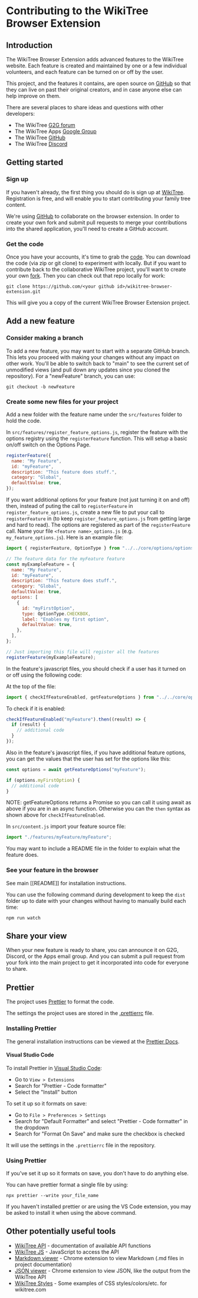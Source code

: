 # Contributing to the WikiTree Browser Extension

## Introduction

The WikiTree Browser Extension adds advanced features to the WikiTree website. Each feature is created and maintained by one or a few individual volunteers, and each feature can be turned on or off by the user.

This project, and the features it contains, are open source on [GitHub](https://github.com/wikitree/wikitree-browser-extension) so that they can live on past their original creators, and in case anyone else can help improve on them.

There are several places to share ideas and questions with other developers:

- The WikiTree [G2G forum](https://www.wikitree.com/g2g/)
- The WikiTree Apps [Google Group](https://groups.google.com/g/WikiTreeApps/)
- The WikiTree [GitHub](https://github.com/wikitree/wikitree-browser-extension)
- The WikiTree [Discord](https://discord.gg/9EMSdccnn3)

## Getting started

### Sign up

If you haven't already, the first thing you should do is sign up at [WikiTree](https://wikitree.com/). Registration is free, and will enable you to start contributing your family tree content.

We're using [GitHub](https://github.com/wikitree/wikitree-browser-extension) to collaborate on the browser extension. In order to create your own fork and submit pull requests to merge your contributions into the shared application, you'll need to create a GitHub account.

### Get the code

Once you have your accounts, it's time to grab the [code](https://github.com/wikitree/wikitree-browser-extension). You can download the code (via zip or git clone) to experiment with locally. But if you want to contribute back to the collaborative WikiTree project, you'll want to create your own [fork](https://docs.github.com/en/get-started/quickstart/fork-a-repo). Then you can check out that repo locally for work:

`git clone https://github.com/<your github id>/wikitree-browser-extension.git`

This will give you a copy of the current WikiTree Browser Extension project.

## Add a new feature

### Consider making a branch

To add a new feature, you may want to start with a separate GitHub branch. This lets you proceed with making your changes without any impact on other work. You'll be able to switch back to "main" to see the current set of unmodified views (and pull down any updates since you cloned the repository). For a "newFeature" branch, you can use:

`git checkout -b newFeature`

### Create some new files for your project

Add a new folder with the feature name under the `src/features` folder to hold the code.

In `src/features/register_feature_options.js`, register the feature with the options registry using the `registerFeature` function. This will setup a basic on/off switch on the Options Page.

```js
registerFeature({
  name: "My Feature",
  id: "myFeature",
  description: "This feature does stuff.",
  category: "Global",
  defaultValue: true,
});
```

If you want additional options for your feature (not just turning it on and off) then, instead of puting the call to `registerFeature` in `register_feature_options.js`, create a new file to put your call to `registerFeature` in (to keep `register_feature_options.js` from getting large and hard to read). The options are registered as part of the `registerFeature` call. Name your file `<feature name>_options.js` (e.g. `my_feature_options.js`). Here is an example file:

```js
import { registerFeature, OptionType } from "../../core/options/options_registry";

// The feature data for the myFeature feature
const myExampleFeature = {
  name: "My Feature",
  id: "myFeature",
  description: "This feature does stuff.",
  category: "Global",
  defaultValue: true,
  options: [
    {
      id: "myFirstOption",
      type: OptionType.CHECKBOX,
      label: "Enables my first option",
      defaultValue: true,
    },
  ],
};

// Just importing this file will register all the features
registerFeature(myExampleFeature);
```

In the feature's javascript files, you should check if a user has it turned on or off using the following code:

At the top of the file:

```js
import { checkIfFeatureEnabled, getFeatureOptions } from "../../core/options/options_storage";
```

To check if it is enabled:

```js
checkIfFeatureEnabled("myFeature").then((result) => {
  if (result) {
    // additional code
  }
});
```

Also in the feature's javascript files, if you have additional feature options, you can get the values that the user has set for the options like this:

```js
const options = await getFeatureOptions("myFeature");

if (options.myFirstOption) {
  // additional code
}
```

NOTE: getFeatureOptions returns a Promise so you can call it using await as above if you are in an async function. Otherwise you can the `then` syntax as shown above for `checkIfFeatureEnabled`.

In `src/content.js` import your feature source file:

```js
import "./features/myFeature/myFeature";
```

You may want to include a README file in the folder to explain what the feature does.

### See your feature in the browser

See main [[README]] for installation instructions.

You can use the following command during development to keep the `dist` folder up to date with your changes without having to manually build each time:

```
npm run watch
```

## Share your view

When your new feature is ready to share, you can announce it on G2G, Discord, or the Apps email group. And you can submit a pull request from your fork into the main project to get it incorporated into code for everyone to share.

## Prettier

The project uses [Prettier](https://prettier.io/) to format the code.

The settings the project uses are stored in the [.prettierrc](../.prettierrc) file.

### Installing Prettier

The general installation instructions can be viewed at the [Prettier Docs](https://prettier.io/docs/en/install.html).

#### Visual Studio Code

To install Prettier in [Visual Studio Code](https://code.visualstudio.com/):

- Go to `View > Extensions`
- Search for "Prettier - Code formatter"
- Select the "Install" button

To set it up so it formats on save:

- Go to `File > Preferences > Settings`
- Search for "Default Formatter" and select "Prettier - Code formatter" in the dropdown
- Search for "Format On Save" and make sure the checkbox is checked

It will use the settings in the `.prettierrc` file in the repository.

### Using Prettier

If you've set it up so it formats on save, you don't have to do anything else.

You can have prettier format a single file by using:

```
npx prettier --write your_file_name
```

If you haven't installed prettier or are using the VS Code extension, you may be asked to install it when using the above command.

## Other potentially useful tools

- [WikiTree API](https://github.com/wikitree/wikitree-api) - documentation of available API functions
- [WikiTree JS](https://github.com/PeWu/wikitree-js) - JavaScript to access the API
- [Markdown viewer](https://chrome.google.com/webstore/detail/markdown-viewer/ckkdlimhmcjmikdlpkmbgfkaikojcbjk) - Chrome extension to view Markdown (.md files in project documentation)
- [JSON viewer](https://chrome.google.com/webstore/detail/json-viewer/gbmdgpbipfallnflgajpaliibnhdgobh) - Chrome extension to view JSON, like the output from the WikiTree API
- [WikiTree Styles](https://www.wikitree.com/css/examples.html) - Some examples of CSS styles/colors/etc. for wikitree.com
